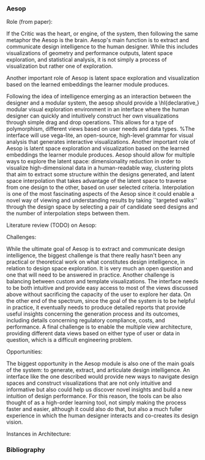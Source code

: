 















### Aesop

Role (from paper):

If the Critic was the heart, or engine, of the system, then following the same metaphor the Aesop is the brain. Aesop's main function is to extract and communicate design intelligence to the human designer. While this includes visualizations of geometry and performance outputs, latent space exploration, and statistical analysis, it is not simply a process of visualization but rather one of exploration.  

Another important role of Aesop is latent space exploration and visualization based on the learned embeddings the learner module produces.

Following the idea of intelligence emerging as an interaction between the designer and a modular system, the aesop should provide a \hl{declarative,} modular visual exploration environment in an interface where the human designer can quickly and intuitively construct her own visualizations through simple drag and drop operations. This allows for a type of polymorphism, different views based on user needs and data types. %The interface will use vega-lite, an open-source, high-level grammar for visual analysis that generates interactive visualizations. 
Another important role of Aesop is latent space exploration and visualization based on the learned embeddings the learner module produces. Aesop should allow for multiple ways to explore the latent space: dimensionality reduction in order to visualize high-dimensional data in a human-readable way, clustering plots that aim to extract some structure within the designs generated, and latent space interpolation that takes advantage of the latent space to traverse from one design to the other, based on user selected criteria. Interpolation is one of the most fascinating aspects of the Aesop since it could enable a novel way of viewing and understanding results by taking ``targeted walks'' through the design space by selecting a pair of candidate seed designs and the number of interpolation steps between them.

Literature review (TODO) on Aesop:

Challenges:

While the ultimate goal of Aesop is to extract and communicate design intelligence, the biggest challenge is that there really hasn't been any practical or theoretical work on what constitutes design intelligence, in relation to design space exploration. It is very much an open question and one that will need to be answered in practice. Another challenge is balancing between custom and template visualizations. The interface needs to be both intuitive and provide easy access to most of the views discussed above without sacrificing the capacity of the user to explore her data. On the other end of the spectrum, since the goal of the system is to be helpful in practice, it eventually needs to produce detailed reports that provide useful insights concerning the generation process and its outcomes, including details concerning regulatory compliance, costs, and performance. A final challenge is to enable the multiple view architecture, providing different data views based on either type of user or data in question, which is a difficult engineering problem.

Opportunities:

The biggest opportunity in the Aesop module is also one of the main goals of the system: to generate, extract, and articulate design intelligence. An interface like the one described would provide new ways to navigate design spaces and construct visualizations that are not only intuitive and informative but also could help us discover novel insights and build a new intuition of design performance. For this reason, the tools can be also thought of as a high-order learning tool, not simply making the process faster and easier, although it could also do that, but also a much fuller experience in which the human designer interacts and co-creates its design vision.

Instances in Architecture:



### Bibliography



```{bibliography} researchQ.bib

```

 







